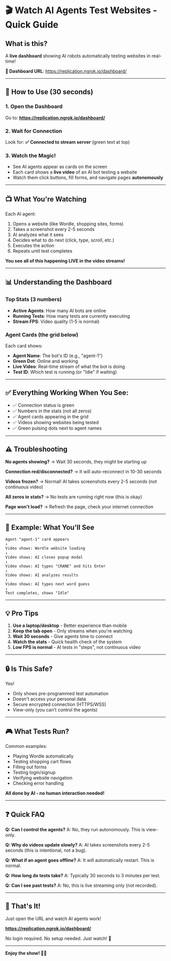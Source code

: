# 🎬 Watch AI Agents Test Websites - Quick Guide

## What is this?

A **live dashboard** showing AI robots automatically testing websites in real-time!

**🔗 Dashboard URL**: https://replication.ngrok.io/dashboard/

---

## 🚀 How to Use (30 seconds)

### 1. Open the Dashboard

Go to: **https://replication.ngrok.io/dashboard/**

### 2. Wait for Connection

Look for: **✅ Connected to stream server** (green text at top)

### 3. Watch the Magic!

- See AI agents appear as cards on the screen
- Each card shows a **live video** of an AI bot testing a website
- Watch them click buttons, fill forms, and navigate pages **autonomously**

---

## 📺 What You're Watching

Each AI agent:

1. Opens a website (like Wordle, shopping sites, forms)
2. Takes a screenshot every 2-5 seconds
3. AI analyzes what it sees
4. Decides what to do next (click, type, scroll, etc.)
5. Executes the action
6. Repeats until test completes

**You see all of this happening LIVE in the video streams!**

---

## 📊 Understanding the Dashboard

### Top Stats (3 numbers)

- **Active Agents**: How many AI bots are online
- **Running Tests**: How many tests are currently executing
- **Stream FPS**: Video quality (1-5 is normal)

### Agent Cards (the grid below)

Each card shows:

- **Agent Name**: The bot's ID (e.g., "agent-1")
- **Green Dot**: Online and working
- **Live Video**: Real-time stream of what the bot is doing
- **Test ID**: Which test is running (or "Idle" if waiting)

---

## ✅ Everything Working When You See:

- ✅ Connection status is green
- ✅ Numbers in the stats (not all zeros)
- ✅ Agent cards appearing in the grid
- ✅ Videos showing websites being tested
- ✅ Green pulsing dots next to agent names

---

## ⚠️ Troubleshooting

**No agents showing?**
→ Wait 30 seconds, they might be starting up

**Connection red/disconnected?**
→ It will auto-reconnect in 10-30 seconds

**Videos frozen?**
→ Normal! AI takes screenshots every 2-5 seconds (not continuous video)

**All zeros in stats?**
→ No tests are running right now (this is okay)

**Page won't load?**
→ Refresh the page, check your internet connection

---

## 🎯 Example: What You'll See

```
Agent "agent-1" card appears
↓
Video shows: Wordle website loading
↓
Video shows: AI closes popup modal
↓
Video shows: AI types "CRANE" and hits Enter
↓
Video shows: AI analyzes results
↓
Video shows: AI types next word guess
↓
Test completes, shows "Idle"
```

---

## 💡 Pro Tips

1. **Use a laptop/desktop** - Better experience than mobile
2. **Keep the tab open** - Only streams when you're watching
3. **Wait 30 seconds** - Give agents time to connect
4. **Watch the stats** - Quick health check of the system
5. **Low FPS is normal** - AI tests in "steps", not continuous video

---

## 🔒 Is This Safe?

Yes!

- Only shows pre-programmed test automation
- Doesn't access your personal data
- Secure encrypted connection (HTTPS/WSS)
- View-only (you can't control the agents)

---

## 🎮 What Tests Run?

Common examples:

- Playing Wordle automatically
- Testing shopping cart flows
- Filling out forms
- Testing login/signup
- Verifying website navigation
- Checking error handling

**All done by AI - no human interaction needed!**

---

## ❓ Quick FAQ

**Q: Can I control the agents?**
A: No, they run autonomously. This is view-only.

**Q: Why do videos update slowly?**
A: AI takes screenshots every 2-5 seconds (this is intentional, not a bug).

**Q: What if an agent goes offline?**
A: It will automatically restart. This is normal.

**Q: How long do tests take?**
A: Typically 30 seconds to 3 minutes per test.

**Q: Can I see past tests?**
A: No, this is live streaming only (not recorded).

---

## 🎉 That's It!

Just open the URL and watch AI agents work!

**https://replication.ngrok.io/dashboard/**

No login required. No setup needed. Just watch! 🍿

---

**Enjoy the show! 🤖✨**
